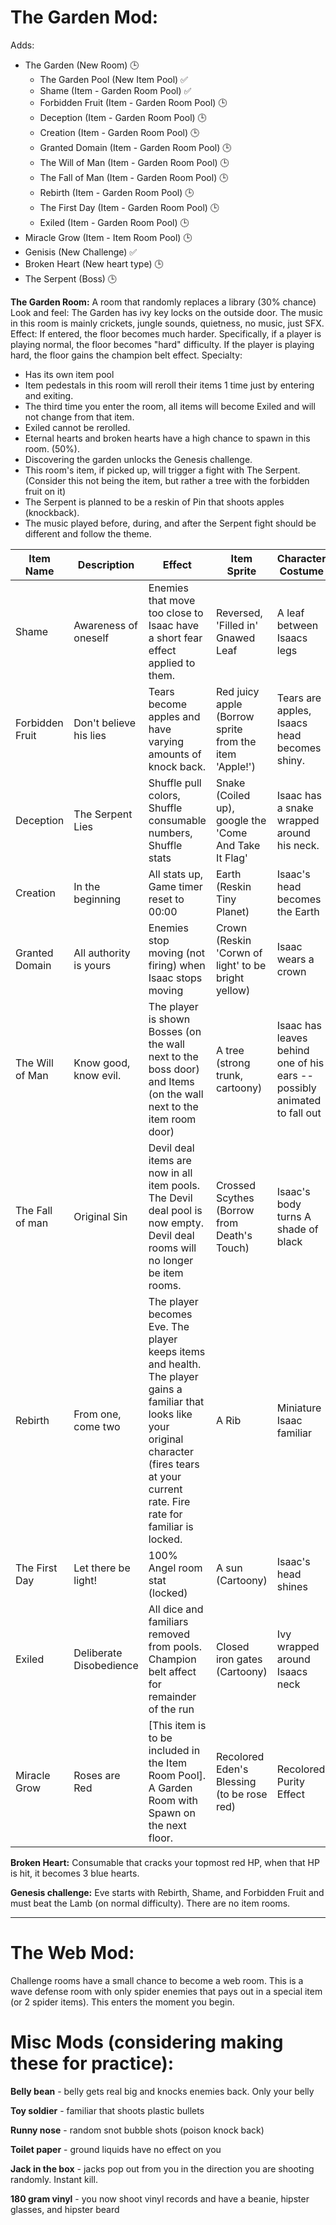 # The Garden Mod:

Adds:
* The Garden (New Room) :clock3:
  * The Garden Pool (New Item Pool) :white_check_mark:
   * Shame (Item - Garden Room Pool) :white_check_mark:
   * Forbidden Fruit (Item - Garden Room Pool) :clock3:
   * Deception (Item - Garden Room Pool) :clock3:
   * Creation (Item - Garden Room Pool) :clock3:
   * Granted Domain (Item - Garden Room Pool) :clock3:
   * The Will of Man (Item - Garden Room Pool) :clock3:
   * The Fall of Man (Item - Garden Room Pool) :clock3:
   * Rebirth (Item - Garden Room Pool) :clock3:
   * The First Day (Item - Garden Room Pool) :clock3:
   * Exiled (Item - Garden Room Pool) :clock3:
* Miracle Grow (Item - Item Room Pool) :clock3:
* Genisis (New Challenge) :white_check_mark:
* Broken Heart (New heart type) :clock3:
* The Serpent (Boss) :clock3:

**The Garden Room:** A room that randomly replaces a library (30% chance)
Look and feel: The Garden has ivy key locks on the outside door. The music in this room is mainly crickets, jungle sounds, quietness, no music, just SFX.
Effect: If entered, the floor becomes much harder. Specifically, if a player is playing normal, the floor becomes "hard" difficulty. If the player is playing hard, the floor gains the champion belt effect.
Specialty: 
* Has its own item pool
* Item pedestals in this room will reroll their items 1 time just by entering and exiting. 
 * The third time you enter the room, all items will become Exiled and will not change from that item. 
 * Exiled cannot be rerolled. 
* Eternal hearts and broken hearts have a high chance to spawn in this room. (50%).
* Discovering the garden unlocks the Genesis challenge.
* This room's item, if picked up, will trigger a fight with The Serpent. (Consider this not being the item, but rather a tree with the forbidden fruit on it)
 * The Serpent is planned to be a reskin of Pin that shoots apples (knockback).
 * The music played before, during, and after the Serpent fight should be different and follow the theme.

|Item Name|Description|Effect|Item Sprite|Character Costume|
|---|---|---|---|---|
|Shame|Awareness of oneself|Enemies that move too close to Isaac have a short fear effect applied to them.|Reversed, 'Filled in' Gnawed Leaf|A leaf between Isaacs legs|
|Forbidden Fruit|Don't believe his lies|Tears become apples and have varying amounts of knock back.|Red juicy apple (Borrow sprite from the item 'Apple!')|Tears are apples, Isaacs head becomes shiny.|
|Deception|The Serpent Lies|Shuffle pull colors, Shuffle consumable numbers, Shuffle stats|Snake (Coiled up), google the 'Come And Take It Flag'|Isaac has a snake wrapped around his neck.|
|Creation|In the beginning|All stats up, Game timer reset to 00:00|Earth (Reskin Tiny Planet)|Isaac's head becomes the Earth|
|Granted Domain|All authority is yours|Enemies stop moving (not firing) when Isaac stops moving|Crown (Reskin 'Corwn of light' to be bright yellow)|Isaac wears a crown|
|The Will of Man|Know good, know evil.|The player is shown Bosses (on the wall next to the boss door) and Items (on the wall next to the item room door)|A tree (strong trunk, cartoony)|Isaac has leaves behind one of his ears --possibly animated to fall out|
|The Fall of man|Original Sin|Devil deal items are now in all item pools. The Devil deal pool is now empty. Devil deal rooms will no longer be item rooms.|Crossed Scythes (Borrow from Death's Touch)|Isaac's body turns A shade of black|
|Rebirth|From one, come two|The player becomes Eve. The player keeps items and health. The player gains a familiar that looks like your original character (fires tears at your current rate. Fire rate for familiar is locked.|A Rib|Miniature Isaac familiar|
|The First Day|Let there be light!|100% Angel room stat (locked)|A sun (Cartoony)|Isaac's head shines|
|Exiled|Deliberate Disobedience|All dice and familiars removed from pools. Champion belt affect for remainder of the run|Closed iron gates (Cartoony)|Ivy wrapped around Isaacs neck|
|Miracle Grow|Roses are Red|[This item is to be included in the Item Room Pool]. A Garden Room with Spawn on the next floor.|Recolored Eden's Blessing (to be rose red)|Recolored Purity Effect|

**Broken Heart:**  Consumable that cracks your topmost red HP, when that HP is hit, it becomes 3 blue hearts.

**Genesis challenge:** Eve starts with Rebirth, Shame, and Forbidden Fruit and must beat the Lamb (on normal difficulty). There are no item rooms.


_____________________


# The Web Mod:
Challenge rooms have a small chance to become a web room.
This is a wave defense room with only spider enemies that pays out in a special item (or 2 spider items). This enters the moment you begin.

# Misc Mods (considering making these for practice):
**Belly bean** - belly gets real big and knocks enemies back. Only your belly

**Toy soldier** - familiar that shoots plastic bullets

**Runny nose** - random snot bubble shots (poison knock back)

**Toilet paper** - ground liquids have no effect on you

**Jack in the box** - jacks pop out from you in the direction you are shooting randomly. Instant kill.

**180 gram vinyl** - you now shoot vinyl records and have a beanie, hipster glasses, and hipster beard
